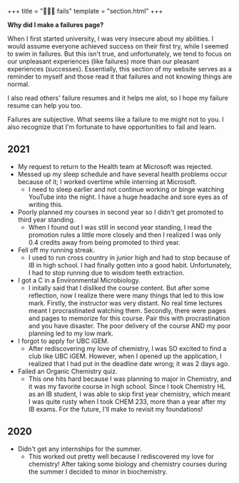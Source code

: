 +++
title = "🤷🏻‍♀️ fails"
template = "section.html"
+++

**Why did I make a failures page?**

When I first started university, I was very insecure about my abilities. I would assume everyone achieved success on their first try, while I seemed to swim in failures. But this isn't true, and unfortunately, we tend to focus on our unpleasant experiences (like failures) more than our pleasant experiences (successes). Essentially, this section of my website serves as a reminder to myself and those read it that failures and not knowing things are normal.

I also read others' failure resumes and it helps me alot, so I hope my failure resume can help you too.

Failures are subjective. What seems like a failure to me might not to you. I also recognize that I'm fortunate to have opportunities to fail and learn.

## 2021
- My request to return to the Health team at Microsoft was rejected.
- Messed up my sleep schedule and have several health problems occur because of it; I worked overtime while interning at Microsoft.
  - I need to sleep earlier and not continue working or binge watching YouTube into the night. I have a huge headache and sore eyes as of writing this.
- Poorly planned my courses in second year so I didn't get promoted to third year standing.
  - When I found out I was still in second year standing, I read the promotion rules a little more closely and then I realized I was only 0.4 credits away from being promoted to third year. 
- Fell off my running streak.
  - I used to run cross country in junior high and had to stop because of IB in high school. I had finally gotten into a good habit. Unfortunately, I had to stop running due to wisdom teeth extraction.
- I got a C in a Environmental Microbiology.
  - I initally said that I disliked the course content. But after some reflection, now I realize there were many things that led to this low mark. Firstly, the instructor was very distant. No real time lectures meant I procrastinated watching them. Secondly, there were pages and pages to memorize for this course. Pair this with procrastination and you have disaster. The poor delivery of the course AND my poor planning led to my low mark.
- I forgot to apply for UBC iGEM.
  - After rediscovering my love of chemistry, I was SO excited to find a club like UBC iGEM. However, when I opened up the application, I realized that I had put in the deadline date wrong; it was 2 days ago.
- Failed an Organic Chemistry quiz.
  - This one hits hard because I was planning to major in Chemistry, and it was my favorite course in high school. Since I took Chemistry HL as an IB student, I was able to skip first year chemistry, which meant I was quite rusty when I took CHEM 233, more than a year after my IB exams. For the future, I'll make to revisit my foundations!

## 2020
- Didn't get any internships for the summer.
  - This worked out pretty well because I rediscovered my love for chemistry! After taking some biology and chemistry courses during the summer I decided to minor in biochemistry.